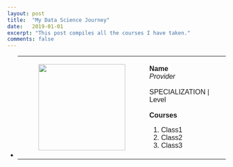 ```yaml
---
layout: post
title:  "My Data Science Journey"
date:   2019-01-01
excerpt: "This post compiles all the courses I have taken."
comments: false
---
```


<ul>
<style>
table {
  font-family: arial, sans-serif;
  border-collapse: collapse;
  width: 100%;
}

td, th {
  border: 1px solid #dddddd;
  text-align: left;
  padding: 8px;
}

tr:nth-child(even) {
  background-color: #dddddd;
}
</style>

<li class="wow fadeInLeft" data-wow-duration="1.5s" style="visibility: visible; animation-duration: 1.5s; animation-name: fadeInLeft;">
<table>
  <tr>
    <td>
        <figure>
            <img src="https://tdody.github.io/assets/img/2019-01-01-Certificates/StatisticsWithPython.jpg" style="width:200px;height:=200px;">
            </img>
        </figure>
    </td>
    <td>
        <p>
        <b>Name</b><br/>
        <i>Provider</i><br/><br/>
        SPECIALIZATION | Level<br/><br/>
        <b>Courses</b><ol type="1">
          <li>Class1</li>
          <li>Class2</li>
          <li>Class3</li>
        </ol>
        </p>
    </td>
  </tr>
</table>
</li>
</ul>